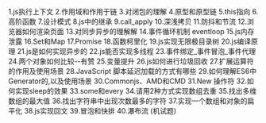 1.js执行上下文
2.作用域和作用于链
3.对闭包的理解
4.原型和原型链
5.this指向
6.高阶函数
7.设计模式
8.js中的继承
9.call_apply
10.深浅拷贝
11.防抖和节流
12.浏览器如何渲染页面
13.对同步异步的理解解
14.事件循环机制 eventloop
15.js内存泄露
16.Set和Map
17.Promise
18.函数柯里化
19.js实现无限极目录树
20.js编译原理
21.js是如何实现异步的
22.js能否实现多线程
23.事件绑定_事件冒泡_事件代理
24.两个对象如何比较--有赞
25.变量提升
26.js如何进行垃圾回收
27.扩展运算符的作用及使用场景
28.JavaScript 脚本延迟加载的方式有哪些
29.如何理解ES6中Generator的,以及使用场景
30.Commonjs、AMD和CMD
31.New 操作符
32.如何实现sleep的效果
33.some和every
34.请用2种方式实现数组去重
35.找出多维数组的最大值
36.找出字符串中出现次数最多的字符
37.实现一个数组和对象的扁平化
38.js实现回文
39.冒泡和快排
40.瀑布流 (机试题)
